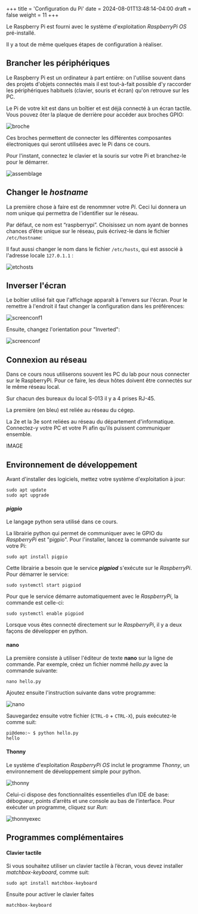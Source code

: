 +++
title = 'Configuration du Pi'
date = 2024-08-01T13:48:14-04:00
draft = false
weight = 11
+++

Le Raspberry Pi est fourni avec le système d'exploitation _RaspberryPi OS_ pré-installé.

Il y a tout de même quelques étapes de configuration à réaliser.

## Brancher les périphériques
Le Raspberry Pi est un ordinateur à part entière: on l'utilise souvent dans des projets d'objets connectés mais il est tout-à-fait possible d'y raccorder les périphériques habituels (clavier, souris et écran) qu'on retrouve sur les PC.

Le Pi de votre kit est dans un boîtier et est déjà connecté à un écran tactile. Vous pouvez ôter la plaque de derrière pour accéder aux broches GPIO:

![broche](/420-314/images/prepBroche.png)

Ces broches permettent de connecter les différentes composantes électroniques qui seront utilisées avec le Pi dans ce cours.

Pour l'instant, connectez le clavier et la souris sur votre Pi et branchez-le pour le démarrer.

![assemblage](/420-314/images/prepAssemblage.png)

<!-- 
    Il faut pensez à comment pouvons nous partager les Pi entre 3 élèves et aussi comment faire nos examens
    EX: username, mdp hostname prédeterminé. 
        Image rafraichi entre les cours. 
 -->
## Changer le _hostname_
La première chose à faire est de renommner votre _Pi_. Ceci lui donnera un nom unique qui permettra de l'identifier sur le réseau.

Par défaut, ce nom est “raspberrypi”. Choisissez un nom ayant de bonnes chances d’être unique sur le réseau, puis écrivez-le dans le fichier `/etc/hostname`:

Il faut aussi changer le nom dans le fichier `/etc/hosts`, qui est associé à l'adresse locale `127.0.1.1` :

![etchosts](/420-314/images/etchosts.png)


<!-- 
Necessite un reboot nn?
Proposons :
    init 6 ou systemctl reboot ? 
-->
## Inverser l'écran

Le boîtier utilisé fait que l'affichage apparaît à l'envers sur l'écran. Pour le remettre à l'endroit il faut changer la configuration dans les préférences:

![screenconf1](/420-314/images/screenconf1.png?width=600px)

Ensuite, changez l'orientation pour "Inverted":

![screenconf](/420-314/images/screenconf2.png?width=600px)
## Connexion au réseau
Dans ce cours nous utiliserons souvent les PC du lab pour nous connecter sur le RaspberryPi. Pour ce faire, les deux hôtes doivent être connectés sur le même réseau local. 

Sur chacun des bureaux du local S-013 il y a 4 prises RJ-45. 

La première (en bleu) est reliée au réseau du cégep.

La 2e et la 3e sont reliées au réseau du département d'informatique. Connectez-y votre PC et votre Pi afin qu'ils puissent communiquer ensemble.

IMAGE

## Environnement de développement
Avant d'installer des logiciels, mettez votre système d'exploitation à jour:
```
sudo apt update
sudo apt upgrade
```

#### _pigpio_
Le langage python sera utilisé dans ce cours.

La librairie python qui permet de communiquer avec le GPIO du _RaspberryPi_ est "pigpio". Pour l'installer, lancez la commande suivante sur votre Pi:

```
sudo apt install pigpio
```

Cette librairie a besoin que le service _**pigpiod**_ s'exécute sur le _RaspberryPi_. Pour démarrer le service:
```
sudo systemctl start pigpiod
```

Pour que le service démarre automatiquement avec le *RaspberryPi*, la commande est celle-ci:
```
sudo systemctl enable pigpiod
```

Lorsque vous êtes connecté directement sur le _RaspberryPi_, il y a deux façons de développer en python.

#### nano
La première consiste à utiliser l'éditeur de texte **nano** sur la ligne de commande. Par exemple, créez un fichier nommé _hello.py_ avec la commande suivante:

```
nano hello.py
```
Ajoutez ensuite l'instruction suivante dans votre programme:

![nano](/420-314/images/nano.png)

<!-- Je préfère CTRL-S + CTRL-X -->
Sauvegardez ensuite votre fichier (`CTRL-O` + `CTRL-X`), puis exécutez-le comme suit:
<!-- Fin -->
```
pi@demo:~ $ python hello.py
hello
```

#### Thonny
Le système d'exploitation _RaspberryPi OS_ inclut le programme _Thonny_, un environnement de développement simple pour python.

![thonny](/420-314/images/thonny.png)

Celui-ci dispose des fonctionnalités essentielles d’un IDE de base: débogueur, points d’arrêts et une console au bas de l’interface. Pour exécuter un programme, cliquez sur _Run_:

![thonnyexec](/420-314/images/thonnyexec.png)

## Programmes complémentaires
#### Clavier tactile
Si vous souhaitez utiliser un clavier tactile à l’écran, vous devez installer _matchbox-keyboard_, comme suit:
```
sudo apt install matchbox-keyboard
```
<!-- Ajout Maxime -->
Ensuite pour activer le clavier faites 
```
matchbox-keyboard
```
<!-- Fin -->
